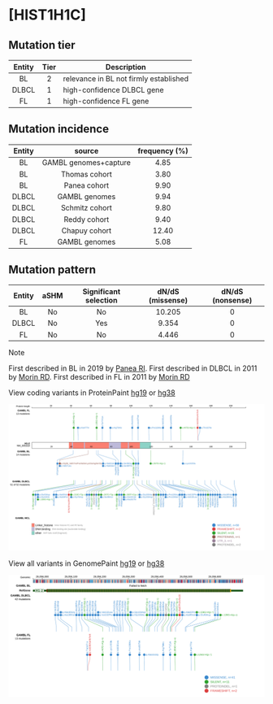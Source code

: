 # [HIST1H1C]

## Mutation tier

|Entity|Tier|Description                           |
|:------:|:----:|--------------------------------------|
|BL    |2   |relevance in BL not firmly established|
|DLBCL |1   |high-confidence DLBCL gene            |
|FL    |1   |high-confidence FL gene               |
## Mutation incidence

|Entity|source               |frequency (%)|
|:------:|:---------------------:|:-------------:|
|BL    |GAMBL genomes+capture| 4.85        |
|BL    |Thomas cohort        | 3.80        |
|BL    |Panea cohort         | 9.90        |
|DLBCL |GAMBL genomes        | 9.94        |
|DLBCL |Schmitz cohort       | 9.80        |
|DLBCL |Reddy cohort         | 9.40        |
|DLBCL |Chapuy cohort        |12.40        |
|FL    |GAMBL genomes        | 5.08        |

## Mutation pattern

|Entity|aSHM|Significant selection|dN/dS (missense)|dN/dS (nonsense)|
|:------:|:----:|:---------------------:|:----------------:|:----------------:|
|BL    |No  |No                   |10.205          |0               |
|DLBCL |No  |Yes                  | 9.354          |0               |
|FL    |No  |No                   | 4.446          |0               |


> [!NOTE]
> First described in BL in 2019 by [Panea RI](https://pubmed.ncbi.nlm.nih.gov/31558468). First described in DLBCL in 2011 by [Morin RD](https://pubmed.ncbi.nlm.nih.gov/21796119). First described in FL in 2011 by [Morin RD](https://pubmed.ncbi.nlm.nih.gov/21796119)


View coding variants in ProteinPaint [hg19](https://www.bcgsc.ca/downloads/morinlab/GAMBL/test/genes/HIST1H1C_protein.html)  or [hg38](https://www.bcgsc.ca/downloads/morinlab/GAMBL/test/genes/HIST1H1C_protein_hg38.html)

![image](images/proteinpaint/HIST1H1C_NM_005319.svg)

View all variants in GenomePaint [hg19](https://www.bcgsc.ca/downloads/morinlab/GAMBL/test/genes/HIST1H1C.html)  or [hg38](https://www.bcgsc.ca/downloads/morinlab/GAMBL/test/genes/HIST1H1C_hg38.html)

![image](images/proteinpaint/HIST1H1C.svg)
